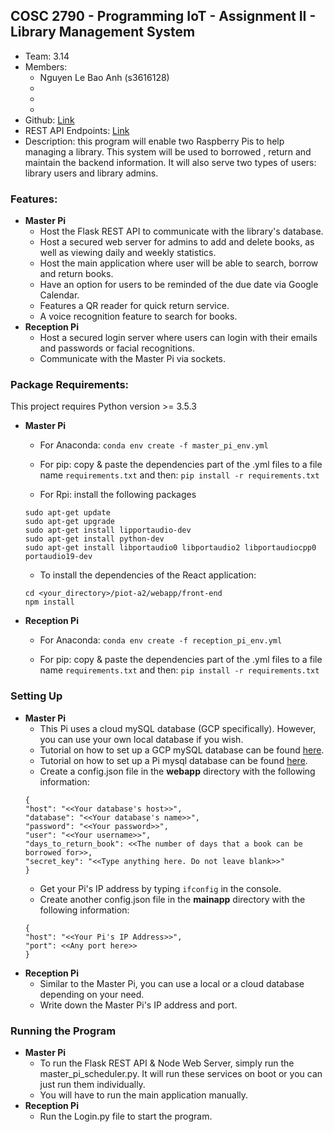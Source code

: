## COSC 2790 - Programming IoT - Assignment II - Library Management System

- Team: 3.14
- Members:
    - Nguyen Le Bao Anh (s3616128)
    -
    -
    -
- Github: [Link](https://github.com/usefulmana/piot-a2-lms/tree/master)
- REST API Endpoints: [Link](https://documenter.getpostman.com/view/7194228/SVSDPWbW?version=latest)
- Description: this program will enable two Raspberry Pis to help managing a library. This system will be used to borrowed
, return and maintain the backend information. It will also serve two types of users: library users and library admins.

### Features:
- **Master Pi**
    - Host the Flask REST API to communicate with the library's database.
    - Host a secured web server for admins to add and delete books, as well as viewing daily and weekly statistics.
    - Host the main application where user will be able to search, borrow and return books.
    - Have an option for users to be reminded of the due date via Google Calendar.
    - Features a QR reader for quick return service.
    - A voice recognition feature to search for books.
- **Reception Pi**
    - Host a secured login server where users can login with their emails and passwords or facial recognitions.
    - Communicate with the Master Pi via sockets.
### Package Requirements:
   This project requires Python version >= 3.5.3
- **Master Pi**
    - For Anaconda:
````conda env create -f master_pi_env.yml````

    - For pip: copy & paste the dependencies part of the .yml files to a file name ````requirements.txt```` and then: 
    ````pip install -r requirements.txt````
    - For Rpi: install the following packages
    
    ````
    sudo apt-get update
    sudo apt-get upgrade
    sudo apt-get install lipportaudio-dev
    sudo apt-get install python-dev
    sudo apt-get install libportaudio0 libportaudio2 libportaudiocpp0 portaudio19-dev
    ````
    - To install the dependencies of the React application:
    ````
    cd <your_directory>/piot-a2/webapp/front-end
    npm install
    ````
- **Reception Pi**
    - For Anaconda:
````conda env create -f reception_pi_env.yml````

    - For pip: copy & paste the dependencies part of the .yml files to a file name ````requirements.txt```` and then: 
    ````pip install -r requirements.txt````
    
### Setting Up
- **Master Pi**
    - This Pi uses a cloud mySQL database (GCP specifically). However, you can use your own local database if you
    wish. 
    - Tutorial on how to set up a GCP mySQL database can be found [here](https://cloud.google.com/sql/docs/mysql/quickstart).
    - Tutorial on how to set up a Pi mysql database can be found [here](https://pimylifeup.com/raspberry-pi-mysql/).
    - Create a config.json file in the **webapp** directory with the following information:
    ````
    {
  "host": "<<Your database's host>>",
  "database": "<<Your database's name>>",
  "password": "<<Your password>>",
  "user": "<<Your username>>",
  "days_to_return_book": <<The number of days that a book can be borrowed for>>,
  "secret_key": "<<Type anything here. Do not leave blank>>"
    }
    ````
    - Get your Pi's IP address by typing ````ifconfig```` in the console.
    - Create another config.json file in the **mainapp** directory with the following information:
    ````
    {
    "host": "<<Your Pi's IP Address>>",
    "port": <<Any port here>>
    }
    ````
- **Reception Pi**
    - Similar to the Master Pi, you can use a local or a cloud database depending on your need.
    - Write down the Master Pi's IP address and port.
### Running the Program
- **Master Pi**
    - To run the Flask REST API & Node Web Server, simply run the master_pi_scheduler.py. It will run these services
    on boot or you can just run them individually.
    - You will have to run the main application manually.
- **Reception Pi**
    - Run the Login.py file to start the program.